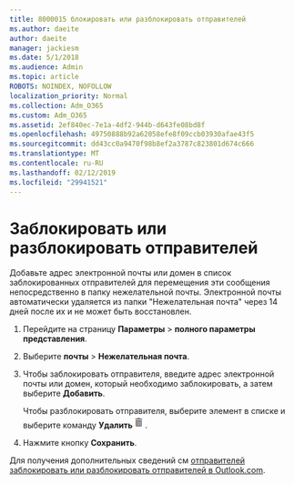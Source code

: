 ```yaml
---
title: 8000015 блокировать или разблокировать отправителей
ms.author: daeite
author: daeite
manager: jackiesm
ms.date: 5/1/2018
ms.audience: Admin
ms.topic: article
ROBOTS: NOINDEX, NOFOLLOW
localization_priority: Normal
ms.collection: Adm_O365
ms.custom: Adm_O365
ms.assetid: 2ef840ec-7e1a-4df2-944b-d643fe08bd8f
ms.openlocfilehash: 49750888b92a62058efe8f09ccb03930afae43f5
ms.sourcegitcommit: dd43cc0a9470f98b8ef2a3787c823801d674c666
ms.translationtype: MT
ms.contentlocale: ru-RU
ms.lasthandoff: 02/12/2019
ms.locfileid: "29941521"
---
```

# <a name="block-or-unblock-senders"></a>Заблокировать или разблокировать отправителей

Добавьте адрес электронной почты или домен в список заблокированных отправителей для перемещения эти сообщения непосредственно в папку нежелательной почты. Электронной почты автоматически удаляется из папки "Нежелательная почта" через 14 дней после их и не может быть восстановлен.
  
1. Перейдите на страницу **Параметры** \> **полного параметры представления**. 
    
2. Выберите **почты** \> **Нежелательная почта**. 
    
3. Чтобы заблокировать отправителя, введите адрес электронной почты или домен, который необходимо заблокировать, а затем выберите **Добавить**. 
    
    Чтобы разблокировать отправителя, выберите элемент в списке и выберите команду **Удалить**![удаление](media/deb47846-8483-4f9d-813a-fc8fe288b583.png).
    
4. Нажмите кнопку **Сохранить**. 
    
Для получения дополнительных сведений см [отправителей заблокировать или разблокировать отправителей в Outlook.com](https://go.microsoft.com/fwlink/p/?linkid=873133).
  

